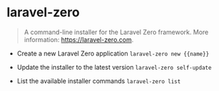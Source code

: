 # laravel-zero
> A command-line installer for the Laravel Zero framework.
> More information: <https://laravel-zero.com>.

- Create a new Laravel Zero application
`laravel-zero new {{name}}`

- Update the installer to the latest version
`laravel-zero self-update`

- List the available installer commands
`laravel-zero list`
